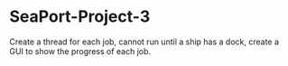 # SeaPort-Project-3
Create a thread for each job, cannot run until a ship has a dock, create a GUI to show the progress of each job. 
